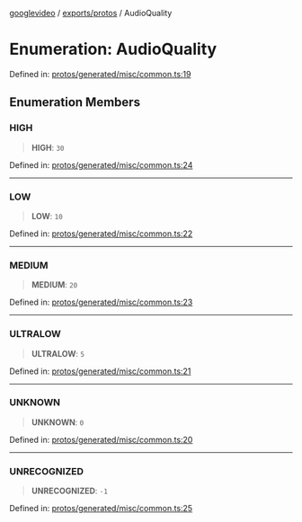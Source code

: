 [googlevideo](../../../README.md) / [exports/protos](../README.md) / AudioQuality

# Enumeration: AudioQuality

Defined in: [protos/generated/misc/common.ts:19](https://github.com/LuanRT/googlevideo/blob/cc730b4dbadc5ae882d6aa28d716e442943577fa/protos/generated/misc/common.ts#L19)

## Enumeration Members

### HIGH

> **HIGH**: `30`

Defined in: [protos/generated/misc/common.ts:24](https://github.com/LuanRT/googlevideo/blob/cc730b4dbadc5ae882d6aa28d716e442943577fa/protos/generated/misc/common.ts#L24)

***

### LOW

> **LOW**: `10`

Defined in: [protos/generated/misc/common.ts:22](https://github.com/LuanRT/googlevideo/blob/cc730b4dbadc5ae882d6aa28d716e442943577fa/protos/generated/misc/common.ts#L22)

***

### MEDIUM

> **MEDIUM**: `20`

Defined in: [protos/generated/misc/common.ts:23](https://github.com/LuanRT/googlevideo/blob/cc730b4dbadc5ae882d6aa28d716e442943577fa/protos/generated/misc/common.ts#L23)

***

### ULTRALOW

> **ULTRALOW**: `5`

Defined in: [protos/generated/misc/common.ts:21](https://github.com/LuanRT/googlevideo/blob/cc730b4dbadc5ae882d6aa28d716e442943577fa/protos/generated/misc/common.ts#L21)

***

### UNKNOWN

> **UNKNOWN**: `0`

Defined in: [protos/generated/misc/common.ts:20](https://github.com/LuanRT/googlevideo/blob/cc730b4dbadc5ae882d6aa28d716e442943577fa/protos/generated/misc/common.ts#L20)

***

### UNRECOGNIZED

> **UNRECOGNIZED**: `-1`

Defined in: [protos/generated/misc/common.ts:25](https://github.com/LuanRT/googlevideo/blob/cc730b4dbadc5ae882d6aa28d716e442943577fa/protos/generated/misc/common.ts#L25)
